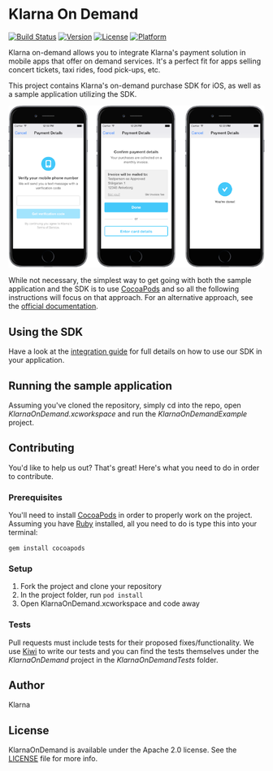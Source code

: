 # Klarna On Demand

[![Build Status](https://travis-ci.org/klarna/klarna-on-demand-ios.svg?branch=master)](https://travis-ci.org/klarna/klarna-on-demand-ios)
[![Version](https://img.shields.io/cocoapods/v/Klarna-on-Demand.svg?style=flat)](http://cocoadocs.org/docsets/Klarna-on-Demand)
[![License](https://img.shields.io/cocoapods/l/Klarna-on-Demand.svg?style=flat)](https://www.apache.org/licenses/LICENSE-2.0.html)
[![Platform](https://img.shields.io/cocoapods/p/Klarna-on-Demand.svg?style=flat)](http://cocoadocs.org/docsets/Klarna-on-Demand)

Klarna on-demand allows you to integrate Klarna's payment solution in mobile apps that offer on demand services. It's a perfect fit for apps selling concert tickets, taxi rides, food pick-ups, etc.

This project contains Klarna's on-demand purchase SDK for iOS, as well as a sample application utilizing the SDK.

![It's Klarna in your App](screenshot.png)

While not necessary, the simplest way to get going with both the sample application and the SDK is to use [CocoaPods](http://cocoapods.org) and so all the following instructions will focus on that approach. For an alternative approach, see the [official documentation](http://developers.klarna.com).

## Using the SDK
Have a look at the [integration guide](doc/integration.md) for full details on how to use our SDK in your application.

## Running the sample application
Assuming you've cloned the repository, simply cd into the repo, open *KlarnaOnDemand.xcworkspace* and run the *KlarnaOnDemandExample* project.

## Contributing
You'd like to help us out? That's great! Here's what you need to do in order to contribute.

### Prerequisites
You'll need to install [CocoaPods](http://cocoapods.org) in order to properly work on the project. Assuming you have [Ruby](https://www.ruby-lang.org/en/downloads/) installed, all you need to do is type this into your terminal:

    gem install cocoapods

### Setup

1. Fork the project and clone your repository
2. In the project folder, run `pod install`
3. Open KlarnaOnDemand.xcworkspace and code away

### Tests
Pull requests must include tests for their proposed fixes/functionality. We use [Kiwi](https://github.com/kiwi-bdd/Kiwi) to write our tests and you can find the tests themselves under the *KlarnaOnDemand* project in the *KlarnaOnDemandTests* folder.


## Author

Klarna

## License

KlarnaOnDemand is available under the Apache 2.0 license. See the [LICENSE](./LICENSE) file for more info.
